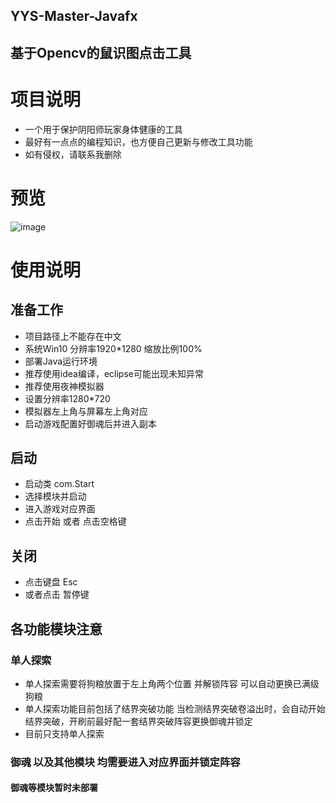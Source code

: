 ## YYS-Master-Javafx

## 基于Opencv的鼠识图点击工具

# 项目说明

* 一个用于保护阴阳师玩家身体健康的工具
* 最好有一点点的编程知识，也方便自己更新与修改工具功能
* 如有侵权，请联系我删除

# 预览

![image](https://i0.hdslb.com/bfs/album/a83cad5231e73e414067397f7abfd94c83525071.png)

# 使用说明

## 准备工作

* 项目路径上不能存在中文
* 系统Win10 分辨率1920*1280 缩放比例100%
* 部署Java运行环境
* 推荐使用idea编译，eclipse可能出现未知异常
* 推荐使用夜神模拟器
* 设置分辨率1280*720
* 模拟器左上角与屏幕左上角对应
* 启动游戏配置好御魂后并进入副本

## 启动

* 启动类 com.Start
* 选择模块并启动
* 进入游戏对应界面
* 点击开始 或者 点击空格键

## 关闭

* 点击键盘 Esc
* 或者点击 暂停键

## 各功能模块注意

### 单人探索

* 单人探索需要将狗粮放置于左上角两个位置 并解锁阵容 可以自动更换已满级狗粮
* 单人探索功能目前包括了结界突破功能 当检测结界突破卷溢出时，会自动开始结界突破，开刷前最好配一套结界突破阵容更换御魂并锁定
* 目前只支持单人探索

### 御魂 以及其他模块 均需要进入对应界面并锁定阵容

#### 御魂等模块暂时未部署
